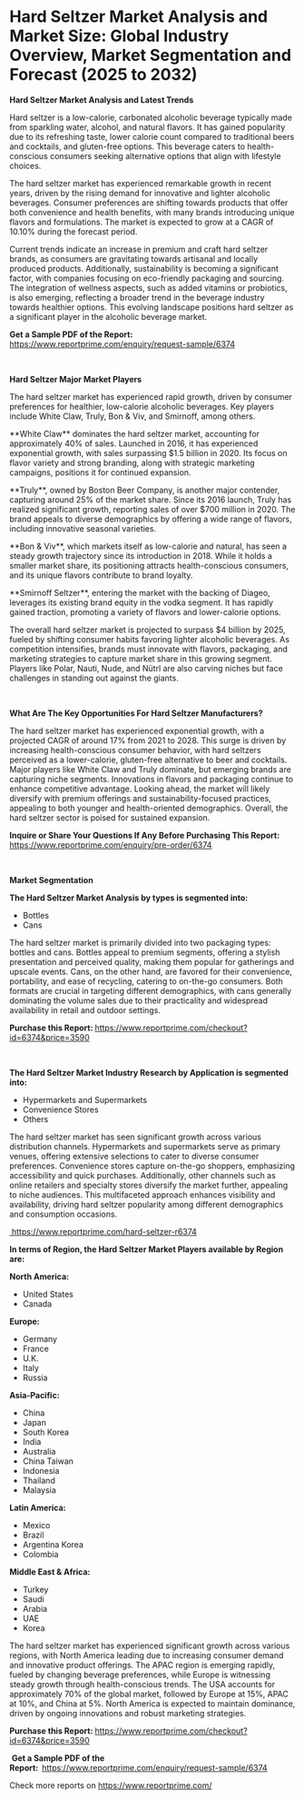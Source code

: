 <p><h1>Hard Seltzer Market Analysis and Market Size: Global Industry Overview, Market Segmentation and Forecast (2025 to 2032)</h1></p><p><strong>Hard Seltzer Market Analysis and Latest Trends</strong></p>
<p><p>Hard seltzer is a low-calorie, carbonated alcoholic beverage typically made from sparkling water, alcohol, and natural flavors. It has gained popularity due to its refreshing taste, lower calorie count compared to traditional beers and cocktails, and gluten-free options. This beverage caters to health-conscious consumers seeking alternative options that align with lifestyle choices. </p><p>The hard seltzer market has experienced remarkable growth in recent years, driven by the rising demand for innovative and lighter alcoholic beverages. Consumer preferences are shifting towards products that offer both convenience and health benefits, with many brands introducing unique flavors and formulations. The market is expected to grow at a CAGR of 10.10% during the forecast period. </p><p>Current trends indicate an increase in premium and craft hard seltzer brands, as consumers are gravitating towards artisanal and locally produced products. Additionally, sustainability is becoming a significant factor, with companies focusing on eco-friendly packaging and sourcing. The integration of wellness aspects, such as added vitamins or probiotics, is also emerging, reflecting a broader trend in the beverage industry towards healthier options. This evolving landscape positions hard seltzer as a significant player in the alcoholic beverage market.</p></p>
<p><strong>Get a Sample PDF of the Report:&nbsp;</strong> <a href="https://www.reportprime.com/enquiry/request-sample/6374?utm_campaign=2192&utm_medium=2&utm_source=Github&utm_content=ia&utm_term=19032025&utm_id=hard-seltzer">https://www.reportprime.com/enquiry/request-sample/6374</a></p>
<p>&nbsp;</p>
<p><strong>Hard Seltzer Major Market Players</strong></p>
<p><p>The hard seltzer market has experienced rapid growth, driven by consumer preferences for healthier, low-calorie alcoholic beverages. Key players include White Claw, Truly, Bon & Viv, and Smirnoff, among others.</p><p>**White Claw** dominates the hard seltzer market, accounting for approximately 40% of sales. Launched in 2016, it has experienced exponential growth, with sales surpassing $1.5 billion in 2020. Its focus on flavor variety and strong branding, along with strategic marketing campaigns, positions it for continued expansion.</p><p>**Truly**, owned by Boston Beer Company, is another major contender, capturing around 25% of the market share. Since its 2016 launch, Truly has realized significant growth, reporting sales of over $700 million in 2020. The brand appeals to diverse demographics by offering a wide range of flavors, including innovative seasonal varieties.</p><p>**Bon & Viv**, which markets itself as low-calorie and natural, has seen a steady growth trajectory since its introduction in 2018. While it holds a smaller market share, its positioning attracts health-conscious consumers, and its unique flavors contribute to brand loyalty.</p><p>**Smirnoff Seltzer**, entering the market with the backing of Diageo, leverages its existing brand equity in the vodka segment. It has rapidly gained traction, promoting a variety of flavors and lower-calorie options.</p><p>The overall hard seltzer market is projected to surpass $4 billion by 2025, fueled by shifting consumer habits favoring lighter alcoholic beverages. As competition intensifies, brands must innovate with flavors, packaging, and marketing strategies to capture market share in this growing segment. Players like Polar, Nauti, Nude, and Nütrl are also carving niches but face challenges in standing out against the giants.</p></p>
<p>&nbsp;</p>
<p><strong>What Are The Key Opportunities For Hard Seltzer Manufacturers?</strong></p>
<p><p>The hard seltzer market has experienced exponential growth, with a projected CAGR of around 17% from 2021 to 2028. This surge is driven by increasing health-conscious consumer behavior, with hard seltzers perceived as a lower-calorie, gluten-free alternative to beer and cocktails. Major players like White Claw and Truly dominate, but emerging brands are capturing niche segments. Innovations in flavors and packaging continue to enhance competitive advantage. Looking ahead, the market will likely diversify with premium offerings and sustainability-focused practices, appealing to both younger and health-oriented demographics. Overall, the hard seltzer sector is poised for sustained expansion.</p></p>
<p><strong>Inquire or Share Your Questions If Any Before Purchasing This Report:</strong> <a href="https://www.reportprime.com/enquiry/pre-order/6374?utm_campaign=2192&utm_medium=2&utm_source=Github&utm_content=ia&utm_term=19032025&utm_id=hard-seltzer">https://www.reportprime.com/enquiry/pre-order/6374</a></p>
<p>&nbsp;</p>
<p><strong>Market Segmentation</strong></p>
<p><strong>The Hard Seltzer Market Analysis by types is segmented into:</strong></p>
<p><ul><li>Bottles</li><li>Cans</li></ul></p>
<p><p>The hard seltzer market is primarily divided into two packaging types: bottles and cans. Bottles appeal to premium segments, offering a stylish presentation and perceived quality, making them popular for gatherings and upscale events. Cans, on the other hand, are favored for their convenience, portability, and ease of recycling, catering to on-the-go consumers. Both formats are crucial in targeting different demographics, with cans generally dominating the volume sales due to their practicality and widespread availability in retail and outdoor settings.</p></p>
<p><strong>Purchase this Report:&nbsp;</strong><a href="https://www.reportprime.com/checkout?id=6374&price=3590&utm_campaign=2192&utm_medium=2&utm_source=Github&utm_content=ia&utm_term=19032025&utm_id=hard-seltzer">https://www.reportprime.com/checkout?id=6374&price=3590</a></p>
<p>&nbsp;</p>
<p><strong>The Hard Seltzer Market Industry Research by Application is segmented into:</strong></p>
<p><ul><li>Hypermarkets and Supermarkets</li><li>Convenience Stores</li><li>Others</li></ul></p>
<p><p>The hard seltzer market has seen significant growth across various distribution channels. Hypermarkets and supermarkets serve as primary venues, offering extensive selections to cater to diverse consumer preferences. Convenience stores capture on-the-go shoppers, emphasizing accessibility and quick purchases. Additionally, other channels such as online retailers and specialty stores diversify the market further, appealing to niche audiences. This multifaceted approach enhances visibility and availability, driving hard seltzer popularity among different demographics and consumption occasions.</p></p>
<p><a href="https://www.reportprime.com/hard-seltzer-r6374?utm_campaign=2192&utm_medium=2&utm_source=Github&utm_content=ia&utm_term=19032025&utm_id=hard-seltzer">&nbsp;https://www.reportprime.com/hard-seltzer-r6374</a></p>
<p><strong>In terms of Region, the Hard Seltzer Market Players available by Region are:</strong></p>
<p>
    <p> <strong> North America: </strong>
        <ul>
            <li>United States</li>
            <li>Canada</li>
        </ul>
        </p> 
    <p> <strong> Europe: </strong>
        <ul>
            <li>Germany</li>
            <li>France</li>
            <li>U.K.</li>
            <li>Italy</li>
            <li>Russia</li>
        </ul>
        </p> 
    <p> <strong> Asia-Pacific: </strong>
        <ul>
            <li>China</li>
            <li>Japan</li>
            <li>South Korea</li>
            <li>India</li>
            <li>Australia</li>
            <li>China Taiwan</li>
            <li>Indonesia</li>
            <li>Thailand</li>
            <li>Malaysia</li>
        </ul>
        </p> 
    <p> <strong> Latin America: </strong>
        <ul>
            <li>Mexico</li>
            <li>Brazil</li>
            <li>Argentina Korea</li>
            <li>Colombia</li>
        </ul>
        </p> 
    <p> <strong> Middle East & Africa: </strong>
        <ul>
            <li>Turkey</li>
            <li>Saudi</li>
            <li>Arabia</li>
            <li>UAE</li>
            <li>Korea</li>
        </ul>
    </p>
    </p>
<p><p>The hard seltzer market has experienced significant growth across various regions, with North America leading due to increasing consumer demand and innovative product offerings. The APAC region is emerging rapidly, fueled by changing beverage preferences, while Europe is witnessing steady growth through health-conscious trends. The USA accounts for approximately 70% of the global market, followed by Europe at 15%, APAC at 10%, and China at 5%. North America is expected to maintain dominance, driven by ongoing innovations and robust marketing strategies.</p></p>
<p><strong>Purchase this Report: </strong><a href="https://www.reportprime.com/checkout?id=6374&price=3590&utm_campaign=2192&utm_medium=2&utm_source=Github&utm_content=ia&utm_term=19032025&utm_id=hard-seltzer">https://www.reportprime.com/checkout?id=6374&price=3590</a></p>
<p>&nbsp;<strong>Get a Sample PDF of the Report:&nbsp;&nbsp;</strong><a href="https://www.reportprime.com/enquiry/request-sample/6374?utm_campaign=2192&utm_medium=2&utm_source=Github&utm_content=ia&utm_term=19032025&utm_id=hard-seltzer">https://www.reportprime.com/enquiry/request-sample/6374</a></p>
<p><strong></strong></p>
<p>Check more reports on <a href="https://www.reportprime.com/?utm_campaign=2192&utm_medium=2&utm_source=Github&utm_content=ia&utm_term=19032025&utm_id=hard-seltzer">https://www.reportprime.com/</a></p>